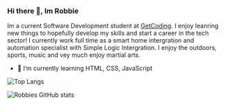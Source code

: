 ### Hi there 👋, Im Robbie 
Im a current Software Development student at [GetCoding](https://github.com/getcoding-ca). I enjoy leanring new things to hopefully develop my skills and start a career in the tech sector! I currently work full time as a smart home intergration and automation specialist with Simple Logic Intergration. I enjoy the outdoors, sports, music and vey much enjoy martial arts.
- 🌱 I’m currently learning HTML, CSS, JavaScript
  
![Top Langs](https://github-readme-stats.vercel.app/api/top-langs/?username=RobbieKavanagh&theme=dark&show)

![Robbies GitHub stats](https://github-readme-stats.vercel.app/api?username=RobbieKavanagh&theme=dark&show_icons=true)
